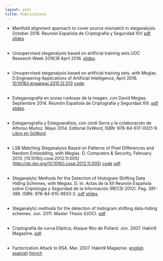 ```yaml
---
layout: post
title: Publications
---
```

- Manifold alignment approach to cover source mismatch in steganalysis. October 2016. 
Reunión Española de Criptografía y Seguridad XIV
[pdf](http://daniellerch.me/doc/dlerch2016ma.pdf)
[slides](http://daniellerch.me/doc/dlerch2016ma_slides.pdf)
<br><br>

- Unsupervised steganalysis based on artificial training sets.UOC Research Week 2016,18 April 2016. 
[slides](http://daniellerch.me/doc/dlerch_UOCRW2016_showcase.pdf).
<br><br>

- Unsupervised steganalysis based on artificial training sets, with Megías. D.Engineering Applications of Artificial Intelligence, April 2016. [10.1016/j.engappai.2015.12.013](href="http://www.sciencedirect.com/science/article/pii/S0952197616000026) [code](https://github.com/daniellerch/ATS).
<br><br>

- Esteganografía en zonas ruidosas de la imagen, con David Megías. Septiembre 2014. 
Reunión Española de Criptografía y Seguridad XIII. [pdf](http://m.web.ua.es/es/recsi2014/documentos/papers/esteganografia-en-zonas-ruidosas-de-la-imagen.pdf) [slides](http://daniellerch.me/doc/dlerchRECSI2014_slides.pdf).
<br><br>

- Esteganografía y Estegoanálisis, con Jordi Serra y la colaboración de Alfonso Muñoz. 
Mayo 2014. Editorial 0xWord, ISBN: 978-84-617-0021-9. [Libro en 0xWord](http://0xword.com/es/libros/64-esteganografia-y-estegoanalisis.html).
<br><br>

- LSB Matching Steganalysis Based on Patterns of Pixel Differences and Random Embedding, with Megías. 
D. Computers &amp; Security, February 2013. [10.1016/j.cose.2012.11.005] (http://dx.doi.org/10.1016/j.cose.2012.11.005) 
[code](http://www.daniellerch.me/snippets/stego/ppd_cose.c) [pdf](http://openaccess.uoc.edu/webapps/o2/bitstream/10609/40841/1/Patterns_O2.pdf).
<br><br>

- Steganalytic Methods for the Detection of Histogram Shifting Data Hiding Schemes, with Megías. 
D. In: Actas de la XII Reunión Española sobre Criptología y Seguridad de la Información (RECSI 2012). 
Pag. 381-386. ISBN. 978-84-615-9933-2. [pdf](http://www.daniellerch.me/doc/dlerch2012hs.pdf) [slides](http://www.daniellerch.me/doc/dlerch2012hs_press.pdf).
<br><br>

- Steganalytic methods for the detection of histogram shifting data-hiding schemes. 
Jun. 2011. Master Thesis (UOC). [pdf](http://hdl.handle.net/10609/8159). 
<br><br>

- Criptografía de curva Elíptica, Ataque Rho de Pollard. Jun. 2007. Hakin9 Magazine. 
[pdf](http://www.daniellerch.me/doc/elipt-es.pdf). 
<br><br>

- Factorization Attack to RSA. Mar. 2007. Hakin9 Magazine. 
[english](http://www.daniellerch.me/doc/rsa-en.pdf)
[spanish](http://www.daniellerch.me/doc/rsa-es.pdf)
[french](http://www.daniellerch.me/doc/rsa-fr.pdf)
<br>
